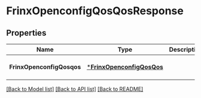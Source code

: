 # FrinxOpenconfigQosQosResponse

## Properties
Name | Type | Description | Notes
------------ | ------------- | ------------- | -------------
**FrinxOpenconfigQosqos** | [***FrinxOpenconfigQosQos**](frinx.openconfig.qos.Qos.md) |  | [optional] [default to null]

[[Back to Model list]](../README.md#documentation-for-models) [[Back to API list]](../README.md#documentation-for-api-endpoints) [[Back to README]](../README.md)


